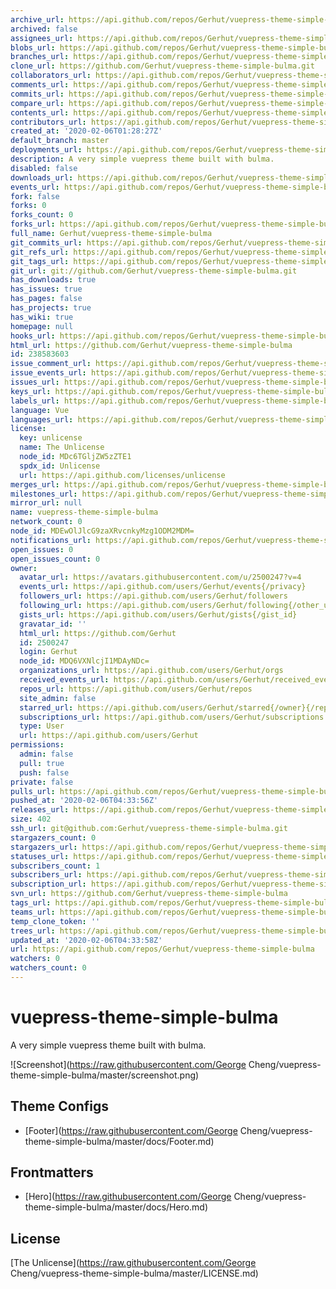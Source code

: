 ```yaml
---
archive_url: https://api.github.com/repos/Gerhut/vuepress-theme-simple-bulma/{archive_format}{/ref}
archived: false
assignees_url: https://api.github.com/repos/Gerhut/vuepress-theme-simple-bulma/assignees{/user}
blobs_url: https://api.github.com/repos/Gerhut/vuepress-theme-simple-bulma/git/blobs{/sha}
branches_url: https://api.github.com/repos/Gerhut/vuepress-theme-simple-bulma/branches{/branch}
clone_url: https://github.com/Gerhut/vuepress-theme-simple-bulma.git
collaborators_url: https://api.github.com/repos/Gerhut/vuepress-theme-simple-bulma/collaborators{/collaborator}
comments_url: https://api.github.com/repos/Gerhut/vuepress-theme-simple-bulma/comments{/number}
commits_url: https://api.github.com/repos/Gerhut/vuepress-theme-simple-bulma/commits{/sha}
compare_url: https://api.github.com/repos/Gerhut/vuepress-theme-simple-bulma/compare/{base}...{head}
contents_url: https://api.github.com/repos/Gerhut/vuepress-theme-simple-bulma/contents/{+path}
contributors_url: https://api.github.com/repos/Gerhut/vuepress-theme-simple-bulma/contributors
created_at: '2020-02-06T01:28:27Z'
default_branch: master
deployments_url: https://api.github.com/repos/Gerhut/vuepress-theme-simple-bulma/deployments
description: A very simple vuepress theme built with bulma.
disabled: false
downloads_url: https://api.github.com/repos/Gerhut/vuepress-theme-simple-bulma/downloads
events_url: https://api.github.com/repos/Gerhut/vuepress-theme-simple-bulma/events
fork: false
forks: 0
forks_count: 0
forks_url: https://api.github.com/repos/Gerhut/vuepress-theme-simple-bulma/forks
full_name: Gerhut/vuepress-theme-simple-bulma
git_commits_url: https://api.github.com/repos/Gerhut/vuepress-theme-simple-bulma/git/commits{/sha}
git_refs_url: https://api.github.com/repos/Gerhut/vuepress-theme-simple-bulma/git/refs{/sha}
git_tags_url: https://api.github.com/repos/Gerhut/vuepress-theme-simple-bulma/git/tags{/sha}
git_url: git://github.com/Gerhut/vuepress-theme-simple-bulma.git
has_downloads: true
has_issues: true
has_pages: false
has_projects: true
has_wiki: true
homepage: null
hooks_url: https://api.github.com/repos/Gerhut/vuepress-theme-simple-bulma/hooks
html_url: https://github.com/Gerhut/vuepress-theme-simple-bulma
id: 238583603
issue_comment_url: https://api.github.com/repos/Gerhut/vuepress-theme-simple-bulma/issues/comments{/number}
issue_events_url: https://api.github.com/repos/Gerhut/vuepress-theme-simple-bulma/issues/events{/number}
issues_url: https://api.github.com/repos/Gerhut/vuepress-theme-simple-bulma/issues{/number}
keys_url: https://api.github.com/repos/Gerhut/vuepress-theme-simple-bulma/keys{/key_id}
labels_url: https://api.github.com/repos/Gerhut/vuepress-theme-simple-bulma/labels{/name}
language: Vue
languages_url: https://api.github.com/repos/Gerhut/vuepress-theme-simple-bulma/languages
license:
  key: unlicense
  name: The Unlicense
  node_id: MDc6TGljZW5zZTE1
  spdx_id: Unlicense
  url: https://api.github.com/licenses/unlicense
merges_url: https://api.github.com/repos/Gerhut/vuepress-theme-simple-bulma/merges
milestones_url: https://api.github.com/repos/Gerhut/vuepress-theme-simple-bulma/milestones{/number}
mirror_url: null
name: vuepress-theme-simple-bulma
network_count: 0
node_id: MDEwOlJlcG9zaXRvcnkyMzg1ODM2MDM=
notifications_url: https://api.github.com/repos/Gerhut/vuepress-theme-simple-bulma/notifications{?since,all,participating}
open_issues: 0
open_issues_count: 0
owner:
  avatar_url: https://avatars.githubusercontent.com/u/2500247?v=4
  events_url: https://api.github.com/users/Gerhut/events{/privacy}
  followers_url: https://api.github.com/users/Gerhut/followers
  following_url: https://api.github.com/users/Gerhut/following{/other_user}
  gists_url: https://api.github.com/users/Gerhut/gists{/gist_id}
  gravatar_id: ''
  html_url: https://github.com/Gerhut
  id: 2500247
  login: Gerhut
  node_id: MDQ6VXNlcjI1MDAyNDc=
  organizations_url: https://api.github.com/users/Gerhut/orgs
  received_events_url: https://api.github.com/users/Gerhut/received_events
  repos_url: https://api.github.com/users/Gerhut/repos
  site_admin: false
  starred_url: https://api.github.com/users/Gerhut/starred{/owner}{/repo}
  subscriptions_url: https://api.github.com/users/Gerhut/subscriptions
  type: User
  url: https://api.github.com/users/Gerhut
permissions:
  admin: false
  pull: true
  push: false
private: false
pulls_url: https://api.github.com/repos/Gerhut/vuepress-theme-simple-bulma/pulls{/number}
pushed_at: '2020-02-06T04:33:56Z'
releases_url: https://api.github.com/repos/Gerhut/vuepress-theme-simple-bulma/releases{/id}
size: 402
ssh_url: git@github.com:Gerhut/vuepress-theme-simple-bulma.git
stargazers_count: 0
stargazers_url: https://api.github.com/repos/Gerhut/vuepress-theme-simple-bulma/stargazers
statuses_url: https://api.github.com/repos/Gerhut/vuepress-theme-simple-bulma/statuses/{sha}
subscribers_count: 1
subscribers_url: https://api.github.com/repos/Gerhut/vuepress-theme-simple-bulma/subscribers
subscription_url: https://api.github.com/repos/Gerhut/vuepress-theme-simple-bulma/subscription
svn_url: https://github.com/Gerhut/vuepress-theme-simple-bulma
tags_url: https://api.github.com/repos/Gerhut/vuepress-theme-simple-bulma/tags
teams_url: https://api.github.com/repos/Gerhut/vuepress-theme-simple-bulma/teams
temp_clone_token: ''
trees_url: https://api.github.com/repos/Gerhut/vuepress-theme-simple-bulma/git/trees{/sha}
updated_at: '2020-02-06T04:33:58Z'
url: https://api.github.com/repos/Gerhut/vuepress-theme-simple-bulma
watchers: 0
watchers_count: 0
---
```


# vuepress-theme-simple-bulma

A very simple vuepress theme built with bulma.

![Screenshot](https://raw.githubusercontent.com/George Cheng/vuepress-theme-simple-bulma/master/screenshot.png)

## Theme Configs

- [Footer](https://raw.githubusercontent.com/George Cheng/vuepress-theme-simple-bulma/master/docs/Footer.md)

## Frontmatters

- [Hero](https://raw.githubusercontent.com/George Cheng/vuepress-theme-simple-bulma/master/docs/Hero.md)

## License

[The Unlicense](https://raw.githubusercontent.com/George Cheng/vuepress-theme-simple-bulma/master/LICENSE.md)
